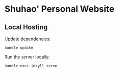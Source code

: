 # Shuhao' Personal Website

## Local Hosting

Update dependencies:

```shell
bundle update
```

Run the server locally:

```shell
bundle exec jekyll serve
```
